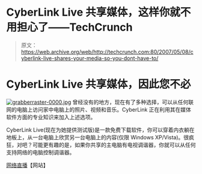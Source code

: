 # CyberLink Live 共享媒体，这样你就不用担心了——TechCrunch

> 原文：<https://web.archive.org/web/http://techcrunch.com:80/2007/05/08/cyberlink-live-shares-your-media-so-you-dont-have-to/>

# CyberLink Live 共享媒体，因此您不必

[![grabberraster-0000.jpg](img/087351f87eff5afd66dc3fbbd52665a4.png)](https://web.archive.org/web/20210228073744/http://www.cyberlinklive.com/ "grabberraster-0000.jpg") 
曾经没有的地方，现在有了多种选择，可以从任何联网的电脑上访问家中电脑上的照片、视频和音乐。CyberLink 正在利用其在媒体软件方面的专业知识来加入上述选项。

CyberLink Live(现在为她提供测试版)是一款免费下载软件，你可以穿着内衣躺在地板上，从一台电脑上欣赏另一台电脑上的内容(仅限 Windows XP/Vista)。很疯狂，对吧？可能更有趣的是，如果你共享的主电脑有电视调谐器，你就可以从任何支持网络的电脑控制调谐器。

[网络直播](https://web.archive.org/web/20210228073744/http://www.cyberlinklive.com/)【网站】